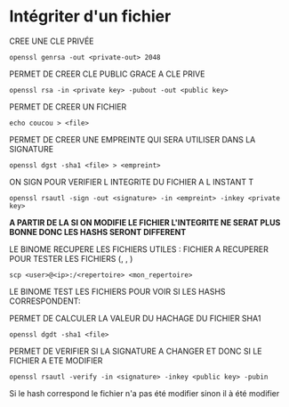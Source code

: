 # Intégriter d'un fichier

CREE UNE CLE PRIVÉE
```
openssl genrsa -out <private-out> 2048
```

PERMET DE CREER CLE PUBLIC GRACE A CLE PRIVE
```
openssl rsa -in <private key> -pubout -out <public key> 
```

PERMET DE CREER UN FICHIER
```
echo coucou > <file>
```

PERMET DE CREER UNE EMPREINTE QUI SERA UTILISER DANS LA SIGNATURE
```
openssl dgst -sha1 <file> > <empreint>
```

ON SIGN POUR VERIFIER L INTEGRITE DU FICHIER A L INSTANT T
```
openssl rsautl -sign -out <signature> -in <empreint> -inkey <private key> 
```

**A PARTIR DE LA SI ON MODIFIE LE FICHIER L'INTEGRITE NE SERAT PLUS BONNE DONC LES HASHS SERONT DIFFERENT**

LE BINOME RECUPERE LES FICHIERS UTILES :
FICHIER A RECUPERER POUR TESTER LES FICHIERS (<file>, <signature>, <public key>)
```
scp <user>@<ip>:/<repertoire> <mon_repertoire>
```

LE BINOME TEST LES FICHIERS POUR VOIR SI LES HASHS CORRESPONDENT:
  
PERMET DE CALCULER LA VALEUR DU HACHAGE DU FICHIER SHA1
```
openssl dgdt -sha1 <file>
```

PERMET DE VERIFIER SI LA SIGNATURE A CHANGER ET DONC SI LE FICHIER A ETE MODIFIER
```
openssl rsautl -verify -in <signature> -inkey <public key> -pubin
```

  
Si le hash correspond le fichier n'a pas été modifier sinon il à été modifier
